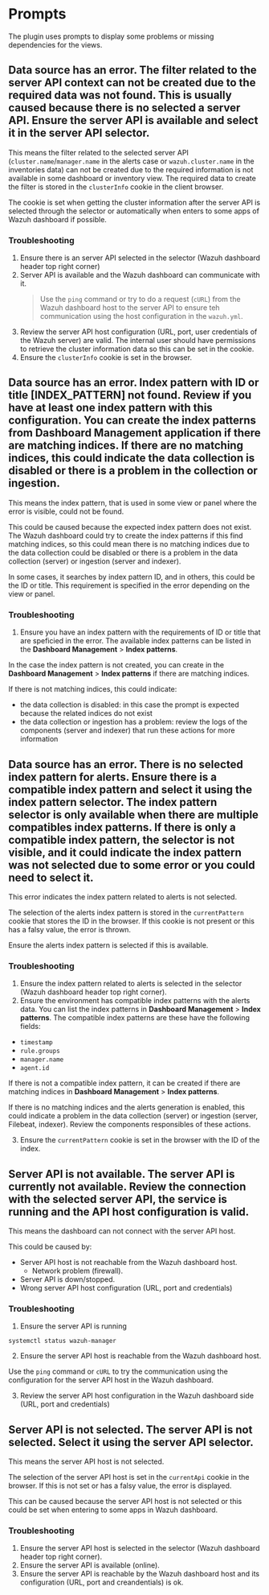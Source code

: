 # Prompts

The plugin uses prompts to display some problems or missing dependencies for the views.

## Data source has an error. The filter related to the server API context can not be created due to the required data was not found. This is usually caused because there is no selected a server API. Ensure the server API is available and select it in the server API selector.

This means the filter related to the selected server API (`cluster.name`/`manager.name` in the alerts case or `wazuh.cluster.name` in the inventories data) can not be created due to the required information is not available in some dashboard or inventory view. The required data to create the filter is stored in the `clusterInfo` cookie in the client browser.

The cookie is set when getting the cluster information after the server API is selected through the selector or automatically when enters to some apps of Wazuh dashboard if possible.

### Troubleshooting

1. Ensure there is an server API selected in the selector (Wazuh dashboard header top right corner)
2. Server API is available and the Wazuh dashboard can communicate with it.
   > Use the `ping` command or try to do a request (`cURL`) from the Wazuh dashboard host to the server API to ensure teh communication using the host configuration in the `wazuh.yml`.
3. Review the server API host configuration (URL, port, user credentials of the Wazuh server) are valid. The internal user should have permissions to retrieve the cluster information data so this can be set in the cookie.
4. Ensure the `clusterInfo` cookie is set in the browser.

## Data source has an error. Index pattern with ID or title [INDEX_PATTERN] not found. Review if you have at least one index pattern with this configuration. You can create the index patterns from Dashboard Management application if there are matching indices. If there are no matching indices, this could indicate the data collection is disabled or there is a problem in the collection or ingestion.

This means the index pattern, that is used in some view or panel where the error is visible, could not be found.

This could be caused because the expected index pattern does not exist. The Wazuh dashboard could try to create the index patterns if this find matching indices, so this could mean there is no matching indices due to the data collection could be disabled or there is a problem in the data collection (server) or ingestion (server and indexer).

In some cases, it searches by index pattern ID, and in others, this could be the ID or title. This requirement is specified in the error depending on the view or panel.

### Troubleshooting

1. Ensure you have an index pattern with the requirements of ID or title that are speficied in the error.
   The available index patterns can be listed in the **Dashboard Management** > **Index patterns**.

In the case the index pattern is not created, you can create in the **Dashboard Management** > **Index patterns** if there are matching indices.

If there is not matching indices, this could indicate:

- the data collection is disabled: in this case the prompt is expected because the related indices do not exist
- the data collection or ingestion has a problem: review the logs of the components (server and indexer) that run these actions for more information

## Data source has an error. There is no selected index pattern for alerts. Ensure there is a compatible index pattern and select it using the index pattern selector. The index pattern selector is only available when there are multiple compatibles index patterns. If there is only a compatible index pattern, the selector is not visible, and it could indicate the index pattern was not selected due to some error or you could need to select it.

This error indicates the index pattern related to alerts is not selected.

The selection of the alerts index pattern is stored in the `currentPattern` cookie that stores the ID in the browser. If this cookie is not present or this has a falsy value, the error is thrown.

Ensure the alerts index pattern is selected if this is available.

### Troubleshooting

1. Ensure the index pattern related to alerts is selected in the selector (Wazuh dashboard header top right corner).
2. Ensure the environment has compatible index patterns with the alerts data. You can list the index patterns in **Dashboard Management** > **Index patterns**. The compatible index patterns are these have the following fields:

- `timestamp`
- `rule.groups`
- `manager.name`
- `agent.id`

If there is not a compatible index pattern, it can be created if there are matching indices in **Dashboard Management** > **Index patterns**.

If there is no matching indices and the alerts generation is enabled, this could indicate a problem in the
data collection (server) or ingestion (server, Filebeat, indexer). Review the components responsibles of these actions.

3. Ensure the `currentPattern` cookie is set in the browser with the ID of the index.

## Server API is not available. The server API is currently not available. Review the connection with the selected server API, the service is running and the API host configuration is valid.

This means the dashboard can not connect with the server API host.

This could be caused by:

- Server API host is not reachable from the Wazuh dashboard host.
  - Network problem (firewall).
- Server API is down/stopped.
- Wrong server API host configuration (URL, port and credentials)

### Troubleshooting

1. Ensure the server API is running

```
systemctl status wazuh-manager
```

2. Ensure the server API host is reachable from the Wazuh dashboard host.

Use the `ping` command or `cURL` to try the communication using the configuration for the server API host in the Wazuh dashboard.

3. Review the server API host configuration in the Wazuh dashboard side (URL, port and credentials)

## Server API is not selected. The server API is not selected. Select it using the server API selector.

This means the server API host is not selected.

The selection of the server API host is set in the `currentApi` cookie in the browser. If this is not set or has a falsy value, the error is displayed.

This can be caused because the server API host is not selected or this could be set when entering to some apps in Wazuh dashboard.

### Troubleshooting

1. Ensure the server API host is selected in the selector (Wazuh dashboard header top right corner).
2. Ensure the server API is available (online).
3. Ensure the server API is reachable by the Wazuh dashboard host and its configuration (URL, port and creandentials) is ok.
